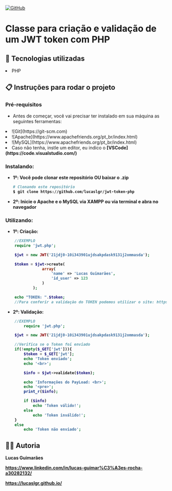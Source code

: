 <a href="./LICENSE">![GitHub](https://img.shields.io/badge/license-MIT-green)</a>

# Classe para criação e validação de um JWT token com PHP 

## :rocket: Tecnologias utilizadas
<li>PHP</li>

## :clipboard: Instruções para rodar o projeto

### Pré-requisitos

- Antes de começar, você vai precisar ter instalado em sua máquina as seguintes ferramentas:

<li>![Git](https://git-scm.com)</li>
<li>![Apache](https://www.apachefriends.org/pt_br/index.html)</li>
<li>![MySQL](https://www.apachefriends.org/pt_br/index.html)</li>
<li>Caso não tenha, instle um editor, eu indico o <b>[VSCode](https://code.visualstudio.com/)</li>

### Instalando:

- 1º: Você pode clonar este repositório OU baixar o .zip
  
  ```bash
  # Clonando este repositório
  $ git clone https://github.com/lucaslgr/jwt-token-php
  ```

- 2º: Inicie o Apache e o MySQL via XAMPP ou via terminal e abra no navegador

### Utilizando:

- 1º: Criação:
```php
    //EXEMPLO 
    require 'jwt.php';

    $jwt = new JWT('21jdj0-10i343901ujdsakpdask9131j2ommasda');

    $token = $jwt->create(
                array(
                    'name' => 'Lucas Guimarães',
                    'id_user' => 123
                )
            );

    echo "TOKEN: ".$token;
    //Para conferir a validação do TOKEN podemos utilizar o site: https://www.jsonwebtoken.io/
```

- 2º: Validação:
```php
    //EXEMPLO 
        require 'jwt.php';

    $jwt = new JWT('21jdj0-10i343901ujdsakpdask9131j2ommasda');

    //Verifica se o Token foi enviado
    if(!empty($_GET['jwt'])){
        $token = $_GET['jwt'];
        echo 'Token enviado';
        echo '<br>';

        $info = $jwt->validate($token);

        echo 'Informações do PayLoad: <br>';
        echo '<pre>';
        print_r($info);

        if ($info)
            echo 'Token válido!';
        else
            echo 'Token inválido!';
    }
    else
        echo 'Token não enviado';
```

## :man_technologist: Autoria

Lucas Guimarães

https://www.linkedin.com/in/lucas-guimar%C3%A3es-rocha-a30282132/

https://lucaslgr.github.io/